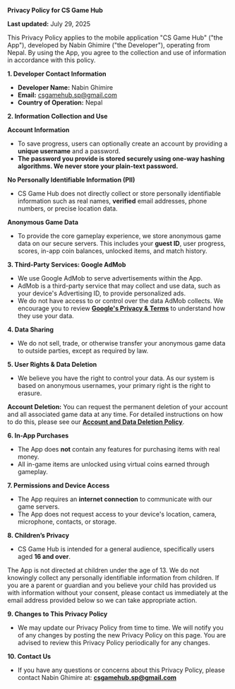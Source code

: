 **Privacy Policy for CS Game Hub**

**Last updated:** July 29, 2025

This Privacy Policy applies to the mobile application "CS Game Hub" ("the App"), developed by Nabin Ghimire ("the Developer"), operating from Nepal. By using the App, you agree to the collection and use of information in accordance with this policy.

**1. Developer Contact Information**
*   **Developer Name:** Nabin Ghimire
*   **Email:** csgamehub.sp@gmail.com
*   **Country of Operation:** Nepal

**2. Information Collection and Use**

**Account Information**
*   To save progress, users can optionally create an account by providing a **unique username** and a password.
*   **The password you provide is stored securely using one-way hashing algorithms. We never store your plain-text password.**

**No Personally Identifiable Information (PII)**
*   CS Game Hub does not directly collect or store personally identifiable information such as real names, **verified** email addresses, phone numbers, or precise location data.

**Anonymous Game Data**
*   To provide the core gameplay experience, we store anonymous game data on our secure servers. This includes your **guest ID**, user progress, scores, in-app coin balances, unlocked items, and match history.

**3. Third-Party Services: Google AdMob**

*   We use Google AdMob to serve advertisements within the App.
*   AdMob is a third-party service that may collect and use data, such as your device's Advertising ID, to provide personalized ads.
*   We do not have access to or control over the data AdMob collects. We encourage you to review **[Google's Privacy & Terms](https://policies.google.com/technologies/ads)** to understand how they use your data.

**4. Data Sharing**

*   We do not sell, trade, or otherwise transfer your anonymous game data to outside parties, except as required by law.

**5. User Rights & Data Deletion**

*  We believe you have the right to control your data. As our system is based on anonymous usernames, your primary right is the right to erasure.

**Account Deletion:** You can request the permanent deletion of your account and all associated game data at any time. For detailed instructions on how to do this, please see our **[Account and Data Deletion Policy](https://neevan01.github.io/privacy-policy/delete-account)**.

**6. In-App Purchases**

*   The App does **not** contain any features for purchasing items with real money.
*   All in-game items are unlocked using virtual coins earned through gameplay.

**7. Permissions and Device Access**

*   The App requires an **internet connection** to communicate with our game servers.
*   The App does not request access to your device's location, camera, microphone, contacts, or storage.

**8. Children’s Privacy**

*   CS Game Hub is intended for a general audience, specifically users aged **16 and over**.

The App is not directed at children under the age of 13. We do not knowingly collect any personally identifiable information from children. If you are a parent or guardian and you believe your child has provided us with information without your consent, please contact us immediately at the email address provided below so we can take appropriate action.

**9. Changes to This Privacy Policy**

*   We may update our Privacy Policy from time to time. We will notify you of any changes by posting the new Privacy Policy on this page. You are advised to review this Privacy Policy periodically for any changes.

**10. Contact Us**

*   If you have any questions or concerns about this Privacy Policy, please contact Nabin Ghimire at: **csgamehub.sp@gmail.com**

